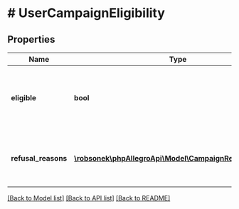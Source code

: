 # # UserCampaignEligibility

## Properties

Name | Type | Description | Notes
------------ | ------------- | ------------- | -------------
**eligible** | **bool** | Information whether user is eligible to participate in this campaign. |
**refusal_reasons** | [**\robsonek\phpAllegroApi\Model\CampaignRefusalReason[]**](CampaignRefusalReason.md) | Information why user is not able to participate in the campaign. |

[[Back to Model list]](../../README.md#models) [[Back to API list]](../../README.md#endpoints) [[Back to README]](../../README.md)
